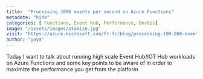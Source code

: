 ```yaml
---
title:  "Processing 100K events per second on Azure Functions"
metadate: "hide"
categories: [ Functions, Event Hub, Performance, DevOps]
image: "/assets/images/atomize.jpg"
visit: "https://azure.microsoft.com/fr-fr/blog/processing-100-000-events-per-second-on-azure-functions/?ref=msdn"
author: "yaya"
---
```

Today I want to talk about running high scale Event Hub/IOT Hub workloads on Azure Functions and some key points to be aware of in order to maximize the performance you get from the platform

